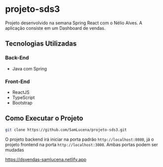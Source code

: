 # projeto-sds3

Projeto desenvolvido na semana Spring React com o Nélio Alves.
A aplicação consiste em um Dashboard de vendas.

## Tecnologias Utilizadas
### Back-End
- Java com Spring
### Front-End
- ReactJS
- TypeScript
- Bootstrap

## Como Executar o Projeto
```bash
git clone https://github.com/SamLucena/projeto-sds3.git
```
O projeto backend irá iniciar na porta padrão ``http://localhost:8080``, já o projeto frontend na porta ``http://localhost:3000``. Ambas portas podem ser mudadas

https://dsvendas-samlucena.netlify.app
